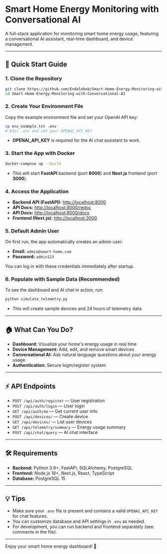 # Smart Home Energy Monitoring with Conversational AI

A full-stack application for monitoring smart home energy usage, featuring a conversational AI assistant, real-time dashboard, and device management.

---

## 🚀 Quick Start Guide

### 1. Clone the Repository
```bash
git clone https://github.com/Endalebob/Smart-Home-Energy-Monitoring-with-Conversational-AI.git
cd Smart-Home-Energy-Monitoring-with-Conversational-AI
```

### 2. Create Your Environment File
Copy the example environment file and set your OpenAI API key:
```bash
cp env_example.txt .env
# Edit .env and set your OPENAI_API_KEY
```
- **OPENAI_API_KEY** is required for the AI chat assistant to work.

### 3. Start the App with Docker
```bash
docker-compose up --build
```
- This will start **FastAPI** backend (port **8000**) and **Next.js** frontend (port **3000**).

### 4. Access the Application
- **Backend API (FastAPI):** [http://localhost:8000](http://localhost:8000)
- **API Docs:** [http://localhost:8000/redoc](http://localhost:8000/redoc)
- **API Docs:** [http://localhost:8000/docs](http://localhost:8000/docs)
- **Frontend (Next.js):** [http://localhost:3000](http://localhost:3000)

### 5. Default Admin User
On first run, the app automatically creates an admin user:
- **Email:** `admin@smart-home.com`
- **Password:** `admin123`

You can log in with these credentials immediately after startup.

### 6. Populate with Sample Data (Recommended)
To see the dashboard and AI chat in action, run:
```bash
python simulate_telemetry.py
```
- This will create sample devices and 24 hours of telemetry data.

---

## 🏠 What Can You Do?
- **Dashboard:** Visualize your home's energy usage in real time
- **Device Management:** Add, edit, and remove smart devices
- **Conversational AI:** Ask natural language questions about your energy usage
- **Authentication:** Secure login/register system

---

## ⚡ API Endpoints
- `POST /api/auth/register` — User registration
- `POST /api/auth/login` — User login
- `GET /api/auth/me` — Get current user info
- `POST /api/devices/` — Create device
- `GET /api/devices/` — List user devices
- `GET /api/telemetry/summary` — Energy usage summary
- `POST /api/chat/query` — AI chat interface

---

## 🛠️ Requirements
- **Backend:** Python 3.9+, FastAPI, SQLAlchemy, PostgreSQL
- **Frontend:** Node.js 18+, Next.js, React, TypeScript
- **Database:** PostgreSQL 15

---

## 💡 Tips
- Make sure your `.env` file is present and contains a valid `OPENAI_API_KEY` for chat features.
- You can customize database and API settings in `.env` as needed.
- For development, you can run backend and frontend separately (see comments in the file).

---

Enjoy your smart home energy dashboard! 🎉 
